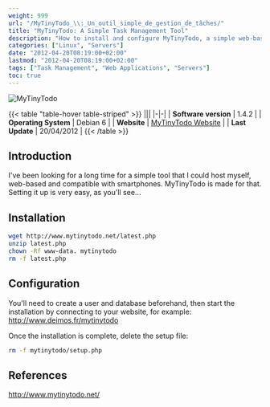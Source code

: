 ```yaml
---
weight: 999
url: "/MyTinyTodo_\\:_Un_outil_simple_de_gestion_de_tâches/"
title: "MyTinyTodo: A Simple Task Management Tool"
description: "How to install and configure MyTinyTodo, a simple web-based task management tool that's compatible with smartphones."
categories: ["Linux", "Servers"]
date: "2012-04-20T08:19:00+02:00"
lastmod: "2012-04-20T08:19:00+02:00"
tags: ["Task Management", "Web Applications", "Servers"]
toc: true
---
```


![MyTinyTodo](/images/logomytodolist.avif)

{{< table "table-hover table-striped" >}}
|||
|-|-|
| **Software version** | 1.4.2 |
| **Operating System** | Debian 6 |
| **Website** | [MyTinyTodo Website](https://www.mytinytodo.net/) |
| **Last Update** | 20/04/2012 |
{{< /table >}}

## Introduction

I've been looking for a long time for a simple tool that I could host myself, web-based and compatible with smartphones. MyTinyTodo is made for that. Setting it up is very easy, as you'll see...

## Installation

```bash
wget http://www.mytinytodo.net/latest.php
unzip latest.php
chown -Rf www-data. mytinytodo
rm -f latest.php
```

## Configuration

You'll need to create a user and database beforehand, then start the installation by connecting to your website, for example: http://www.deimos.fr/mytinytodo

Once the installation is complete, delete the setup file:

```bash
rm -f mytinytodo/setup.php
```

## References

http://www.mytinytodo.net/
